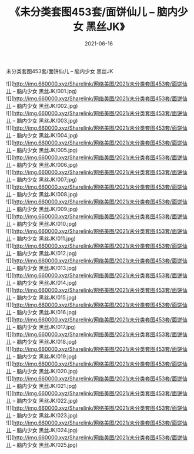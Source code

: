 ﻿---
layout: post
title:  《未分类套图453套/面饼仙儿 – 脑内少女 黑丝JK》
date:   2021-06-16
img: http://img.660000.xyz/Sharelink/网络美图/2021/未分类套图453套/面饼仙儿 – 脑内少女 黑丝JK/000.jpg
categories: [美女, 清纯, 唯美]
---

未分类套图453套/面饼仙儿 – 脑内少女 黑丝JK

 ![](http://img.660000.xyz/Sharelink/网络美图/2021/未分类套图453套/面饼仙儿 – 脑内少女 黑丝JK/001.jpg) <br>![](http://img.660000.xyz/Sharelink/网络美图/2021/未分类套图453套/面饼仙儿 – 脑内少女 黑丝JK/002.jpg) <br>![](http://img.660000.xyz/Sharelink/网络美图/2021/未分类套图453套/面饼仙儿 – 脑内少女 黑丝JK/003.jpg) <br>![](http://img.660000.xyz/Sharelink/网络美图/2021/未分类套图453套/面饼仙儿 – 脑内少女 黑丝JK/004.jpg) <br>![](http://img.660000.xyz/Sharelink/网络美图/2021/未分类套图453套/面饼仙儿 – 脑内少女 黑丝JK/005.jpg) <br>![](http://img.660000.xyz/Sharelink/网络美图/2021/未分类套图453套/面饼仙儿 – 脑内少女 黑丝JK/006.jpg) <br>![](http://img.660000.xyz/Sharelink/网络美图/2021/未分类套图453套/面饼仙儿 – 脑内少女 黑丝JK/007.jpg) <br>![](http://img.660000.xyz/Sharelink/网络美图/2021/未分类套图453套/面饼仙儿 – 脑内少女 黑丝JK/008.jpg) <br>![](http://img.660000.xyz/Sharelink/网络美图/2021/未分类套图453套/面饼仙儿 – 脑内少女 黑丝JK/009.jpg) <br>![](http://img.660000.xyz/Sharelink/网络美图/2021/未分类套图453套/面饼仙儿 – 脑内少女 黑丝JK/010.jpg) <br>![](http://img.660000.xyz/Sharelink/网络美图/2021/未分类套图453套/面饼仙儿 – 脑内少女 黑丝JK/011.jpg) <br>![](http://img.660000.xyz/Sharelink/网络美图/2021/未分类套图453套/面饼仙儿 – 脑内少女 黑丝JK/012.jpg) <br>![](http://img.660000.xyz/Sharelink/网络美图/2021/未分类套图453套/面饼仙儿 – 脑内少女 黑丝JK/013.jpg) <br>![](http://img.660000.xyz/Sharelink/网络美图/2021/未分类套图453套/面饼仙儿 – 脑内少女 黑丝JK/014.jpg) <br>![](http://img.660000.xyz/Sharelink/网络美图/2021/未分类套图453套/面饼仙儿 – 脑内少女 黑丝JK/015.jpg) <br>![](http://img.660000.xyz/Sharelink/网络美图/2021/未分类套图453套/面饼仙儿 – 脑内少女 黑丝JK/016.jpg) <br>![](http://img.660000.xyz/Sharelink/网络美图/2021/未分类套图453套/面饼仙儿 – 脑内少女 黑丝JK/017.jpg) <br>![](http://img.660000.xyz/Sharelink/网络美图/2021/未分类套图453套/面饼仙儿 – 脑内少女 黑丝JK/018.jpg) <br>![](http://img.660000.xyz/Sharelink/网络美图/2021/未分类套图453套/面饼仙儿 – 脑内少女 黑丝JK/019.jpg) <br>![](http://img.660000.xyz/Sharelink/网络美图/2021/未分类套图453套/面饼仙儿 – 脑内少女 黑丝JK/020.jpg) <br>![](http://img.660000.xyz/Sharelink/网络美图/2021/未分类套图453套/面饼仙儿 – 脑内少女 黑丝JK/021.jpg) <br>![](http://img.660000.xyz/Sharelink/网络美图/2021/未分类套图453套/面饼仙儿 – 脑内少女 黑丝JK/022.jpg) <br>![](http://img.660000.xyz/Sharelink/网络美图/2021/未分类套图453套/面饼仙儿 – 脑内少女 黑丝JK/023.jpg) <br>![](http://img.660000.xyz/Sharelink/网络美图/2021/未分类套图453套/面饼仙儿 – 脑内少女 黑丝JK/024.jpg) <br>![](http://img.660000.xyz/Sharelink/网络美图/2021/未分类套图453套/面饼仙儿 – 脑内少女 黑丝JK/025.jpg) <br>